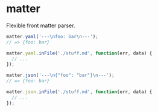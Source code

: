 # matter
Flexible front matter parser.

```javascript
matter.yaml('---\nfoo: bar\n---');
// => {foo: bar}

matter.yaml.inFile('./stuff.md', function(err, data) {
  // ...
});

matter.json('---\n{"foo": "bar"}\n---');
// => {foo: bar}

matter.json.inFile('./stuff.md', function(err, data) {
  // ...
});
```
